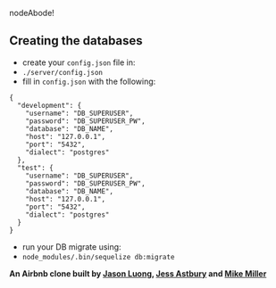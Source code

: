 nodeAbode!

Creating the databases
-----------------------
- create your ```config.json``` file in:
 - ```./server/config.json```
- fill in ```config.json``` with the following:
```
{
  "development": {
    "username": "DB_SUPERUSER",
    "password": "DB_SUPERUSER_PW",
    "database": "DB_NAME",
    "host": "127.0.0.1",
    "port": "5432",
    "dialect": "postgres"
  },
  "test": {
    "username": "DB_SUPERUSER",
    "password": "DB_SUPERUSER_PW",
    "database": "DB_NAME",
    "host": "127.0.0.1",
    "port": "5432",
    "dialect": "postgres"
  }
}
```
- run your DB migrate using:
 - ```node_modules/.bin/sequelize db:migrate```


 **An Airbnb clone built by [Jason Luong](http://github.com/j-luong), [Jess Astbury](http://github.com/JAstbury) and [Mike Miller](http://github.com/mjosephmiller)**

